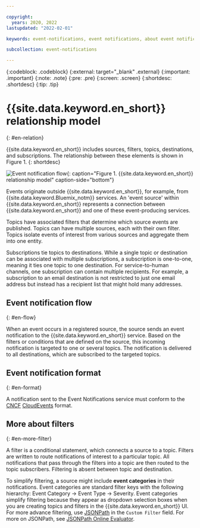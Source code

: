 ```yaml
---

copyright:
  years: 2020, 2022
lastupdated: "2022-02-01"

keywords: event-notifications, event notifications, about event notifications

subcollection: event-notifications

---
```


{:codeblock: .codeblock}
{:external: target="_blank" .external}
{:important: .important}
{:note: .note}
{:pre: .pre}
{:screen: .screen}
{:shortdesc: .shortdesc}
{:tip: .tip}

# {{site.data.keyword.en_short}} relationship model
{: #en-relation}

{{site.data.keyword.en_short}} includes sources, filters, topics, destinations, and subscriptions. The relationship between these elements is shown in Figure 1.
{: shortdesc}

![Event notification flow](images/en-relationshipmodelv3.png "Event notifications flow"){: caption="Figure 1. {{site.data.keyword.en_short}} relationship model" caption-side="bottom"}

Events originate outside {{site.data.keyword.en_short}}, for example, from {{site.data.keyword.Bluemix_notm}} services. An 'event source' within {{site.data.keyword.en_short}} represents a connection between {{site.data.keyword.en_short}} and one of these event-producing services. 

Topics have associated filters that determine which source events are published. Topics can have multiple sources, each with their own filter. Topics isolate events of interest from various sources and aggregate them into one entity. 

Subscriptions tie topics to destinations. While a single topic or destination can be associated with multiple subscriptions, a subscription is one-to-one, meaning it ties one topic to one destination. For service-to-human channels, one subscription can contain multiple recipients. For example, a subscription to an email destination is not restricted to just one email address but instead has a recipient list that might hold many addresses.

## Event notification flow
{: #en-flow}

When an event occurs in a registered source, the source sends an event notification to the {{site.data.keyword.en_short}} service. Based on the filters or conditions that are defined on the source, this incoming notification is targeted to one or several topics. The notification is delivered to all destinations, which are subscribed to the targeted topics. 

## Event notification format
{: #en-format}

A notification sent to the Event Notifications service must conform to the [CNCF](https://www.cncf.io/) [CloudEvents](https://cloudevents.io/) format.


## More about filters
{: #en-more-filter}

A filter is a conditional statement, which connects a source to a topic. Filters are written to route notifications of interest to a particular topic. All notifications that pass through the filters into a topic are then routed to the topic subscribers. Filtering is absent between topic and destination.

To simplify filtering, a source might include **event categories** in their notifications. Event categories are standard filter keys with the following hierarchy: Event Category -> Event Type -> Severity. Event categories simplify filtering because they appear as dropdown selection boxes when you are creating topics and filters in the {{site.data.keyword.en_short}} UI. For more advance filtering, use [JSONPath](https://jsonpath.com/) in the `Custom Filter` field. For more on JSONPath, see [JSONPath Online Evaluator](https://restfulapi.net/json-jsonpath/).
